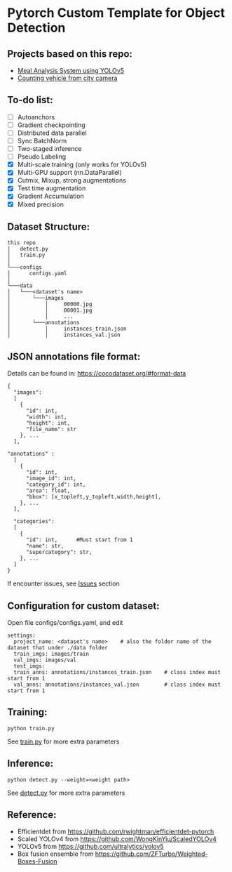 # Pytorch Custom Template for Object Detection

## Projects based on this repo:
- [Meal Analysis System using YOLOv5](https://github.com/lannguyen0910/food-analysis-webapp-yolov5.git)
- [Counting vehicle from city camera](https://github.com/kaylode/vehicle-counting)

## To-do list:
- [ ] Autoanchors
- [ ] Gradient checkpointing
- [ ] Distributed data parallel
- [ ] Sync BatchNorm
- [ ] Two-staged inference
- [ ] Pseudo Labeling
- [x] Multi-scale training (only works for YOLOv5)
- [x] Multi-GPU support (nn.DataParallel)
- [x] Cutmix, Mixup, strong augmentations
- [x] Test time augmentation
- [x] Gradient Accumulation
- [x] Mixed precision

## Dataset Structure:
```
this repo
│   detect.py
│   train.py
│
└───configs
│      configs.yaml
│
└───data  
│   └───<dataset's name>
│       └───images
│           │     00000.jpg
│           │     00001.jpg
│           │     ...
│       └───annotations
│           │     instances_train.json
│           │     instances_val.json
```

## JSON annotations file format:
Details can be found in: https://cocodataset.org/#format-data
```
{
  "images": 
  [
    {
      "id": int, 
      "width": int, 
      "height": int, 
      "file_name": str
    }, ...
  ],

"annotations" : 
  [
    {
      "id": int, 
      "image_id": int, 
      "category_id": int, 
      "area": float, 
      "bbox": [x_topleft,y_topleft,width,height], 
    }, ...
  ],

  "categories": 
  [
    {
      "id": int,      #Must start from 1
      "name": str, 
      "supercategory": str,
    }, ...
  ]
}
```

If encounter issues, see [Issues](https://github.com/kaylode/custom-template/issues/3) section

## Configuration for custom dataset:
Open file configs/configs.yaml, and edit
```
settings:
  project_name: <dataset's name>    # also the folder name of the dataset that under ./data folder
  train_imgs: images/train
  val_imgs: images/val
  test_imgs: 
  train_anns: annotations/instances_train.json    # class index must start from 1
  val_anns: annotations/instances_val.json        # class index must start from 1
```

## Training:
```
python train.py 
```
See [train.py](https://github.com/kaylode/custom-template/blob/detection/train.py) for more extra parameters

## Inference:
```
python detect.py --weight=<weight path>
```
See [detect.py](https://github.com/kaylode/custom-template/blob/detection/detect.py) for more extra parameters


## Reference:
- Efficientdet from https://github.com/rwightman/efficientdet-pytorch
- Scaled YOLOv4 from https://github.com/WongKinYiu/ScaledYOLOv4
- YOLOv5 from https://github.com/ultralytics/yolov5
- Box fusion ensemble from https://github.com/ZFTurbo/Weighted-Boxes-Fusion
